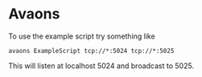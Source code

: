 # Avaons
To use the example script try something like

    avaons ExampleScript tcp://*:5024 tcp://*:5025

This will listen at localhost 5024 and broadcast to 5025.